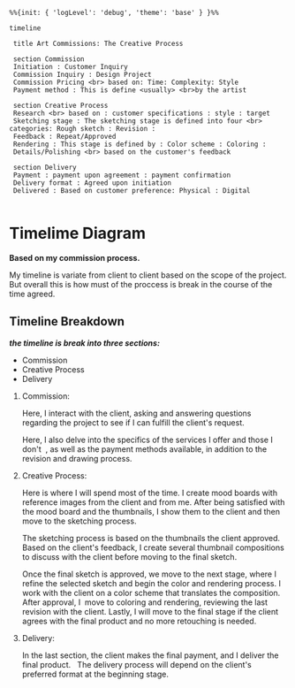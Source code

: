 
```mermaid
%%{init: { 'logLevel': 'debug', 'theme': 'base' } }%%

timeline

 title Art Commissions: The Creative Process

 section Commission 
 Initiation : Customer Inquiry
 Commission Inquiry : Design Project
 Commission Pricing <br> based on: Time: Complexity: Style
 Payment method : This is define <usually> <br>by the artist
 
 section Creative Process
 Research <br> based on : customer specifications : style : target
 Sketching stage : The sketching stage is defined into four <br>   categories: Rough sketch : Revision :
 Feedback : Repeat/Approved
 Rendering : This stage is defined by : Color scheme : Coloring :  Details/Polishing <br> based on the customer's feedback
  
 section Delivery
 Payment : payment upon agreement : payment confirmation
 Delivery format : Agreed upon initiation
 Delivered : Based on customer preference: Physical : Digital
    
```
# Timelime Diagram 
**Based on my commission process.**

My timeline is variate from client to client based on the scope of the project.
But overall this is how must of the proccess is break in the course of the time agreed.

## Timeline Breakdown 

**_the timeline is break into three sections:_**

* Commission
* Creative Process
* Delivery

1. Commission:

    Here, I interact with the client, asking and answering questions regarding the project to see if I can fulfill the client's request. 

    Here, I also delve into the specifics of the services I offer and those I don't  , as well as the payment methods available, in addition to the revision and drawing process.

2. Creative Process:

    Here is where I will spend most of the time. I create mood boards with reference images from the client and from me.
    After being satisfied with the mood board and the thumbnails, I show them to the client and then move to the sketching process.

    The sketching process is based on the thumbnails the client approved. Based on the client's feedback, I create several thumbnail compositions to discuss with the client before moving to the final sketch.

    Once the final sketch is approved, we move to the next stage, where I refine the selected sketch and begin the color and rendering process. 
    I work with the client on a color scheme that translates the composition. After approval, I  move to coloring and rendering, reviewing the last revision with the client. Lastly, I will move to the final stage if the client agrees with the final product and no more retouching is needed. 

3. Delivery:
   
    In the last section, the client makes the final payment, and I deliver the final product.   
    The delivery process will depend on the client's preferred format at the beginning stage. 
    
